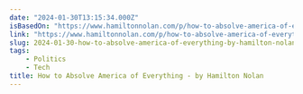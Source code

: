 ```yaml
---
date: "2024-01-30T13:15:34.000Z"
isBasedOn: "https://www.hamiltonnolan.com/p/how-to-absolve-america-of-everything"
link: "https://www.hamiltonnolan.com/p/how-to-absolve-america-of-everything"
slug: 2024-01-30-how-to-absolve-america-of-everything-by-hamilton-nolan
tags:
    - Politics
    - Tech
title: How to Absolve America of Everything - by Hamilton Nolan
---
```

